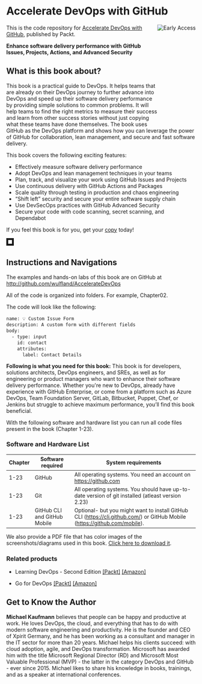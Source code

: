 # Accelerate DevOps with GitHub

<a href="https://www.packtpub.com/cloud-networking/accelerate-devops-with-github?utm_source=github&utm_medium=repository&utm_campaign=9781801813358"><img src="https://static.packt-cdn.com/products/9781801813358/cover/smaller" alt="Early Access" height="256px" align="right"></a>

This is the code repository for [Accelerate DevOps with GitHub](https://www.packtpub.com/cloud-networking/accelerate-devops-with-github?utm_source=github&utm_medium=repository&utm_campaign=9781801813358), published by Packt.

**Enhance software delivery performance with GitHub Issues, Projects, Actions, and Advanced Security**

## What is this book about?
This book is a practical guide to DevOps. It helps teams that are already on their DevOps journey to further advance into DevOps and speed up their software delivery performance by providing simple solutions to common problems. It will help teams to find the right metrics to measure their success and learn from other success stories without just copying what these teams have done themselves. The book uses GitHub as the DevOps platform and shows how you can leverage the power of GitHub for collaboration, lean management, and secure and fast software delivery. 

This book covers the following exciting features:
* Effectively measure software delivery performance
* Adopt DevOps and lean management techniques in your teams
* Plan, track, and visualize your work using GitHub Issues and Projects
* Use continuous delivery with GitHub Actions and Packages
* Scale quality through testing in production and chaos engineering
* “Shift left” security and secure your entire software supply chain
* Use DevSecOps practices with GitHub Advanced Security
* Secure your code with code scanning, secret scanning, and Dependabot

If you feel this book is for you, get your [copy](https://www.amazon.com/dp/1801813353) today!

<a href="https://www.packtpub.com/?utm_source=github&utm_medium=banner&utm_campaign=GitHubBanner"><img src="https://raw.githubusercontent.com/PacktPublishing/GitHub/master/GitHub.png" 
alt="https://www.packtpub.com/" border="5" /></a>

## Instructions and Navigations

The examples and hands-on labs of this book are on GitHub at http://github.com/wulfland/AccelerateDevOps

All of the code is organized into folders. For example, Chapter02.

The code will look like the following:
```
name: 💡 Custom Issue Form
description: A custom form with different fields
body:
  - type: input
    id: contact
    attributes:
      label: Contact Details
```

**Following is what you need for this book:**
This book is for developers, solutions architects, DevOps engineers, and SREs, as well as for engineering or product managers who want to enhance their software delivery performance. Whether you're new to DevOps, already have experience with GitHub Enterprise, or come from a platform such as Azure DevOps, Team Foundation Server, GitLab, Bitbucket, Puppet, Chef, or Jenkins but struggle to achieve maximum performance, you’ll find this book beneficial.

With the following software and hardware list you can run all code files present in the book (Chapter 1-23).
### Software and Hardware List
| Chapter | Software required | System requirements |
| -------- | ------------------------------------ | ----------------------------------- |
| 1-23 | GitHub | All operating systems. You need an account on https://github.com |
| 1-23 | Git | All operating systems. You should have up-to-date version of git installed (atleast version 2.23) |
| 1-23 | GitHub CLI and GitHub Mobile | Optional- but you might want to install GitHub CLI (https://cli.github.com/) or GitHub Mobile (https://github.com/mobile). |

We also provide a PDF file that has color images of the screenshots/diagrams used in this book. [Click here to download it](https://packt.link/vzP6B).

### Related products
* Learning DevOps - Second Edition [[Packt]](https://www.packtpub.com/product/learning-devops-second-edition/9781801818964?utm_source=github&utm_medium=repository&utm_campaign=9781801818964) [[Amazon]](https://www.amazon.com/dp/1801818967)

* Go for DevOps [[Packt]](https://www.packtpub.com/product/go-for-devops/9781801818896?utm_source=github&utm_medium=repository&utm_campaign=9781801818896&utm_source=github&utm_medium=repository&utm_campaign=9781801818896) [[Amazon]](https://www.amazon.com/dp/1801818894)

## Get to Know the Author
**Michael Kaufmann**
believes that people can be happy and productive at work. He loves DevOps, the cloud, and everything that has to do with modern software engineering and productivity.
He is the founder and CEO of Xpirit Germany, and he has been working as a consultant and manager in the IT sector for more than 20 years. Michael helps his clients succeed: with cloud adoption, agile, and DevOps transformation.
Microsoft has awarded him with the title Microsoft Regional Director (RD) and Microsoft Most Valuable Professional (MVP) - the latter in the category DevOps and GitHub - ever since 2015.
Michael likes to share his knowledge in books, trainings, and as a speaker at international conferences.
